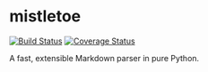 mistletoe
=========

[![Build Status][build-badge]][travis]
[![Coverage Status][cover-badge]][coveralls]

A fast, extensible Markdown parser in pure Python.

[build-badge]: https://travis-ci.org/miyuchina/mistletoe.svg?branch=master
[cover-badge]: https://coveralls.io/repos/github/miyuchina/mistletoe/badge.svg
[travis]: https://travis-ci.org/miyuchina/mistletoe
[coveralls]: https://coveralls.io/github/miyuchina/mistletoe?branch=master

